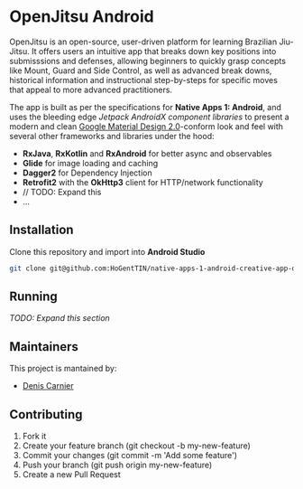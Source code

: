 # OpenJitsu Android

OpenJitsu is an open-source, user-driven platform for learning Brazilian Jiu-Jitsu. It offers users an intuitive app that breaks down key positions into submisssions and defenses, allowing beginners to quickly grasp concepts like Mount, Guard and Side Control, as well as advanced break downs, historical information and instructional step-by-steps for specific moves that appeal to more advanced practitioners.

The app is built as per the specifications for **Native Apps 1: Android**, and uses the bleeding edge *Jetpack AndroidX component libraries* to present a modern and clean [Google Material Design 2.0](https://material.io/design)-conform look and feel with several other frameworks and libraries under the hood:

* **RxJava**, **RxKotlin** and **RxAndroid** for better async and observables
* **Glide** for image loading and caching
* **Dagger2** for Dependency Injection
* **Retrofit2** with the **OkHttp3** client for HTTP/network functionality
* // TODO: Expand this
* ...


## Installation

Clone this repository and import into **Android Studio**
```bash
git clone git@github.com:HoGentTIN/native-apps-1-android-creative-app-decrn.git openjitsu-android
```


## Running

*TODO: Expand this section*


## Maintainers

This project is mantained by:
* [Denis Carnier](http://github.com/decrn)


## Contributing

1. Fork it
2. Create your feature branch (git checkout -b my-new-feature)
3. Commit your changes (git commit -m 'Add some feature')
5. Push your branch (git push origin my-new-feature)
6. Create a new Pull Request
